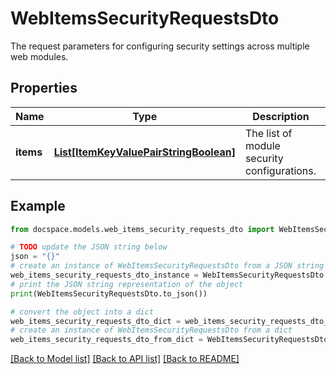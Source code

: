 # WebItemsSecurityRequestsDto

The request parameters for configuring security settings across multiple web modules.

## Properties

Name | Type | Description | Notes
------------ | ------------- | ------------- | -------------
**items** | [**List[ItemKeyValuePairStringBoolean]**](ItemKeyValuePairStringBoolean.md) | The list of module security configurations. | [optional] 

## Example

```python
from docspace.models.web_items_security_requests_dto import WebItemsSecurityRequestsDto

# TODO update the JSON string below
json = "{}"
# create an instance of WebItemsSecurityRequestsDto from a JSON string
web_items_security_requests_dto_instance = WebItemsSecurityRequestsDto.from_json(json)
# print the JSON string representation of the object
print(WebItemsSecurityRequestsDto.to_json())

# convert the object into a dict
web_items_security_requests_dto_dict = web_items_security_requests_dto_instance.to_dict()
# create an instance of WebItemsSecurityRequestsDto from a dict
web_items_security_requests_dto_from_dict = WebItemsSecurityRequestsDto.from_dict(web_items_security_requests_dto_dict)
```
[[Back to Model list]](../README.md#documentation-for-models) [[Back to API list]](../README.md#documentation-for-api-endpoints) [[Back to README]](../README.md)



